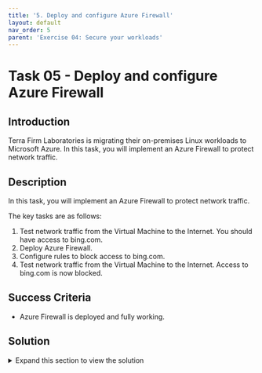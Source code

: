 ```yaml
---
title: '5. Deploy and configure Azure Firewall'
layout: default
nav_order: 5
parent: 'Exercise 04: Secure your workloads'
---
```


# Task 05 - Deploy and configure Azure Firewall

## Introduction

Terra Firm Laboratories is migrating their on-premises Linux workloads to Microsoft Azure. In this task, you will implement an Azure Firewall to protect network traffic.

## Description

In this task, you will implement an Azure Firewall to protect network traffic.

The key tasks are as follows:

1. Test network traffic from the Virtual Machine to the Internet. You should have access to bing.com.
1. Deploy Azure Firewall.
1. Configure rules to block access to bing.com.
1. Test network traffic from the Virtual Machine to the Internet. Access to bing.com is now blocked.

## Success Criteria

* Azure Firewall is deployed and fully working.

## Solution

<details markdown="block">
<summary>Expand this section to view the solution</summary>

1. Sign-in to the Azure portal **`https://portal.azure.com/`**.

1. In the Azure portal, in the **Search resources, services, and docs** text box at the top of the Azure portal page, type **Network Watcher** and press the **Enter** key.

1. Under **Network diagnostic tools**, select **Connection troubleshoot**

1. On the **Network Watcher | Connection troubleshoot** window, specify the following values:

   |Setting|Value|
   |---|---|
   |Source type|**Virtual Machine**|
   |Virtual Machine|Select the **terrafirmworkloadvm**|
   |Destination type|Select **Specify manually**|
   |URI, FQDN, or IP address|https://www.bing.com|
   |Preferred IP Version|Both|
   |Protocol|Select **TCP**|
   |Destination port|443|
   |Source port|443|
   |Diagnostic tests|**Connectivity, NSG diagnostics, Next hop, Port scanner**|

   >**Note**: Connection should be sucessfull.

1. In the Azure portal, in the **Search resources, services, and docs** text box at the top of the Azure portal page, type **terrafirm-hub-vnet** and press the **Enter** key.

1. Under **Settings**, select **Subnets**.

1. Select **+Subnet** and add a subnet with the Subnet purpose of **Azure Firewall** and the Starting address **10.1.100.0**

1. In the Azure portal, in the **Search resources, services, and docs** text box at the top of the Azure portal page, type **Firewalls** and press the **Enter** key.

1. On the **Firewalls** blade, select **+ Create**.

1. On the **Basics** tab of the **Create a firewall** blade, specify the following settings (leave others with their default values):

   |Setting|Value|
   |---|---|
   |Resource group|**YOUR RESOURCE GROUP**|
   |Name|**Hub-fw**|
   |Region|Your Region|
   |Firewall SKU|**Standard**|
   |Firewall management|**Use a Firewall Policy to manage this firewall**|
   |Firewall policy|Select **Add new** <br />Name: **hub-fw-pol**<br />Region: **your region**|
   |Choose a virtual network|select the **Use existing** option and, in the drop-down list, select **terrafirm-hub-vnet**|
   |Public IP address|click **Add new** and type the name **Hub-fw-PIP** and select **OK**|

1. Select **Review + create** and then select **Create**.

    >**Note**: Wait for the deployment to complete. This should take about 5 minutes. 

1. In the Azure portal, in the **Search resources, services, and docs** text box at the top of the Azure portal page, type **Resource groups** and press the **Enter** key.

1. On the **Resource groups** blade, in the list of resource groups, select **YOUR RESOURCE GROUP** entry.

1. In the list of resources, select the entry representing the **Hub-fw** firewall.

1. On the **Hub-fw** blade, identify the **Private IP** address that was assigned to the firewall.

1. In the Azure portal, in the **Search resources, services, and docs** text box at the top of the Azure portal page, type **Route tables** and press the **Enter** key.

1. On the **Route tables** blade, click **+ Create**.

1. On the **Create route table** blade, specify the following settings:

    |Setting|Value|
    |---|---|
    |Resource group|**YOUR RESOURCE GROUP**|
    |Region| **Your Region**|
    |Name|**Firewall-route**|

1. Click **Review + create**, then click **Create**, and wait for the provisioning to complete. 

1. On the **Route tables** blade, click **Refresh**, and, in the list of route tables, click the **Firewall-route** entry.

1. On the **Firewall-route** blade, in the **Settings** section, click **Subnets** and then, on the **Firewall-route \| Subnets** blade, click **+ Associate**.

1. On the **Associate subnet** blade, specify the following settings:

    |Setting|Value|
    |---|---|
    |Virtual network|**terrafirm-spoke-vnet**|
    |Subnet|**default**|

     >**Note**: Ensure the **default** subnet is selected for this route, otherwise the firewall won't work correctly.

1. Click **OK** to associate the firewall to the virtual network subnet. 

1. Back on the **Firewall-route** blade, in the **Settings** section, click **Routes** and then click **+ Add**.

1. On the **Add route** blade, specify the following settings:  

    |Setting|Value|
    |---|---|
    |Route name|**FW-DG**|
    |Destination type|**IP Address**|
    |Destination IP addresses/CIDR ranges|**0.0.0.0/0**
    |Next hop type|**Virtual appliance**|
    |Next hop address|the private IP address of the firewall that you identified in the previous when creating the Azure Firewall|

     >**Note**: Azure Firewall is actually a managed service, but virtual appliance works in this situation.

1.  Click **Add** to add the route.

1. Under **Network diagnostic tools**, select **Connection troubleshoot**

1. On the **Network Watcher | Connection troubleshoot** window, specify the following values:

   |Setting|Value|
   |---|---|
   |Source type|**Virtual Machine**|
   |Virtual Machine|Select the **terrafirmworkloadvm**|
   |Destination type|Select **Specify manually**|
   |URI, FQDN, or IP address|https://www.bing.com|
   |Preferred IP Version|Both|
   |Protocol|Select **TCP**|
   |Destination port|443|
   |Source port|443|
   |Diagnostic tests|**Connectivity, NSG diagnostics, Next hop, Port scanner**|

    >**Note**: Connection should be blocked due to the Azure Firewall.

1. In the Azure portal, navigate back to the **Hub-fw** firewall.

1. On the **Hub-fw** blade, in the **Firewall policy** section, select **hub-fw-pol**.

1. On the **hub-fw-pol** Firewall Policy blade, select **Application rules**, and then click **+ Add a rule collection**.

1. On the **Add a rule collection** blade, specify the following settings (leave others with their default values):

    |Setting|Value|
    |---|---|
    |Name|**App-Coll01**|
    |Priority|**200**|
    |Action|**Allow**|

1. On the **Rules** Section, create a new entry with the following settings (leave others with their default values):

    |Setting|Value|
    |---|---|
    |Name|**AllowBing**|
    |Source type|**IP Address**|
    |Source|**10.2.0.0/24**|
    |Protocol port|**http:80, https:443**|
    |Target FQDNS|**www.bing.com**|

1. Click **Add** to add the Target FQDNs-based application rule.

1. Under **Network diagnostic tools**, select **Connection troubleshoot**

1. On the **Network Watcher | Connection troubleshoot** window, specify the following values:

   |Setting|Value|
   |---|---|
   |Source type|**Virtual Machine**|
   |Virtual Machine|Select the **terrafirmworkloadvm**|
   |Destination type|Select **Specify manually**|
   |URI, FQDN, or IP address|https://www.bing.com|
   |Preferred IP Version|Both|
   |Protocol|Select **TCP**|
   |Destination port|443|
   |Source port|443|
   |Diagnostic tests|**Connectivity, NSG diagnostics, Next hop, Port scanner**|

    >**Note**: Connection should be allowed due to the Azure Firewall rules.

</details>
